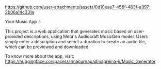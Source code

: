 

https://github.com/user-attachments/assets/0d10eae7-458f-483f-a997-2b06a14c331a

Your Music App 🎶

This project is a web application that generates music based on user-provided descriptions, using Meta's Audiocraft MusicGen model. Users simply enter a description and select a duration to create an audio file, which can be previewed and downloaded.

To know more about the app, visit:
https://huggingface.co/spaces/annapurnapadmaprema-ji/Music_Generator
